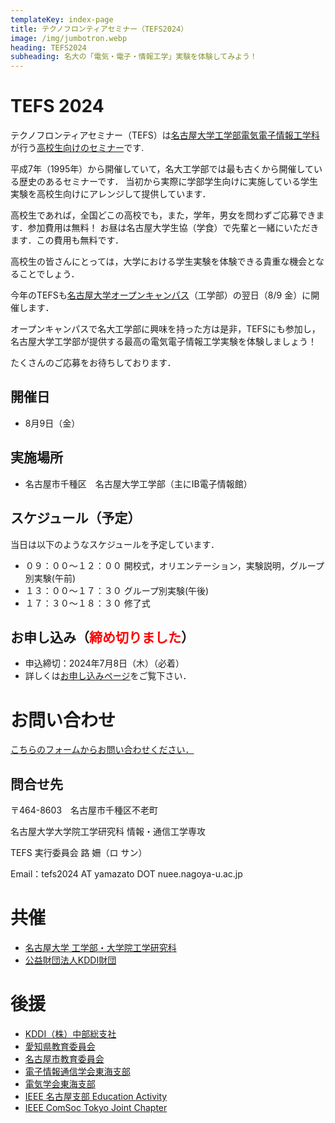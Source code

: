 ```yaml
---
templateKey: index-page
title: テクノフロンティアセミナー（TEFS2024）
image: /img/jumbotron.webp
heading: TEFS2024
subheading: 名大の「電気・電子・情報工学」実験を体験してみよう！
---
```


# TEFS 2024

テクノフロンティアセミナー（TEFS）は[名古屋大学工学部電気電子情報工学科](https://www.nuee.nagoya-u.ac.jp/)が行う[高校生向けのセミナー](https://www.echo.nuee.nagoya-u.ac.jp/tefs/index.html)です.

平成7年（1995年）から開催していて，名大工学部では最も古くから開催している歴史のあるセミナーです．
当初から実際に学部学生向けに実施している学生実験を高校生向けにアレンジして提供しています．

高校生であれば，全国どこの高校でも，また，学年，男女を問わずご応募できます．参加費用は無料！
お昼は名古屋大学生協（学食）で先輩と一緒にいただきます．この費用も無料です．

高校生の皆さんにとっては，大学における学生実験を体験できる貴重な機会となることでしょう．

今年のTEFSも[名古屋大学オープンキャンパス](https://www.nagoya-u.ac.jp/admissions/exam/open-campus/open-campus/index.html)（工学部）の翌日（8/9 金）に開催します．

オープンキャンパスで名大工学部に興味を持った方は是非，TEFSにも参加し，名古屋大学工学部が提供する最高の電気電子情報工学実験を体験しましょう！

たくさんのご応募をお待ちしております．

## 開催日
- 8月9日（金）

## 実施場所
- 名古屋市千種区　名古屋大学工学部（主にIB電子情報館）

## スケジュール（予定）
当日は以下のようなスケジュールを予定しています．

- ０９：００～１２：００	開校式，オリエンテーション，実験説明，グループ別実験(午前)
- １３：００～１７：３０	グループ別実験(午後) 
- １７：３０～１８：３０	修了式

## お申し込み（<span style="color: red; ">締め切りました</span>）
- 申込締切：2024年7月8日（木）（必着）
- 詳しくは[お申し込みページ](./registration/)をご覧下さい．

# お問い合わせ

[こちらのフォームからお問い合わせください．](https://docs.google.com/forms/d/e/1FAIpQLScEQw3lxo1LltghuuCKHDOAHp9dpMmukafGxiUbOMwJGqtV_g/viewform?usp=sf_link)

## 問合せ先

〒464-8603　名古屋市千種区不老町

名古屋大学大学院工学研究科 情報・通信工学専攻

TEFS 実行委員会 路 姍（ロ サン）

<!-- Tel : 052-789-3165 -->

Email：tefs2024 AT yamazato DOT nuee.nagoya-u.ac.jp

# 共催
- [名古屋大学 工学部・大学院工学研究科](https://www.engg.nagoya-u.ac.jp)
- [公益財団法人KDDI財団](http://www.kddi-foundation.or.jp/)

# 後援
- [KDDI（株）中部総支社](https://www.kddi.com/)
- [愛知県教育委員会](https://www.pref.aichi.jp/site/aichinokyoiku/)
- [名古屋市教育委員会](https://www.city.nagoya.jp/shisei/category/62-10-0-0-0-0-0-0-0-0.html)
- [電子情報通信学会東海支部](https://www.ieice.org/tokai/)
- [電気学会東海支部](https://www.iee.jp/tokai/)
- [IEEE 名古屋支部 Education Activity](https://ieee-jp.org/section/nagoya/)
- [IEEE ComSoc Tokyo Joint Chapter](https://yamazato.nuee.nagoya-u.ac.jp/IEEE-ComSoc-Tokyo-Joint-Chapter/)
